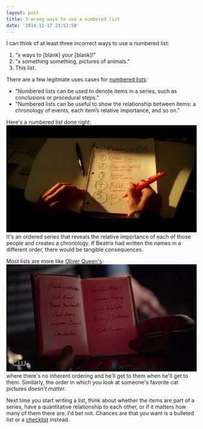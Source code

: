 ```yaml
---
layout: post
title: 3 wrong ways to use a numbered list
date: '2014-11-17 23:52:58'
---
```


<p style="margin-bottom: 0.5em;">I can think of at least three incorrect ways to use a numbered list:</p>

1. "x ways to [blank] your [blank]!"
1. "x something something, pictures of animals."
1. This list.

<p style="margin-bottom: 0.5em;">There are a few legitmate uses cases for <a href="http://blog.apastyle.org/apastyle/2010/03/lists-part-5-bulleted-lists.html">numbered lists</a>:</p>

* "Numbered lists can be used to denote items in a series, such as conclusions or procedural steps."
* "Numbered lists can be useful to show the relationship between items: a chronology of events, each item’s relative importance, and so on."

Here's a numbered list done right:
<img src="/assets/images/death-list-five.jpg" title="Death List Five"/>
It's an ordered series that reveals the relative importance of each of those people and creates a chronology. If Beatrix had written the names in a different order, there would be tangible consequences.

Most lists are more like [Oliver Queen's](http://arrow.wikia.com/wiki/The_List):
<img src="/assets/images/arrow-list.png" title="Robert Queen's notebook" />
where there's no inherent ordering and he'll get to them when he'll get to them. Similarly, the order in which you look at someone's favorite cat pictures _doesn't matter_.

Next time you start writing a list, think about whether the items are part of a series, have a quantitative relationship to each other, or if it matters how many of them there are. I'd bet not. Chances are that you want is a bulleted list or a [checklist](https://www.youtube.com/watch?v=F5qqfsQGYus) instead.
